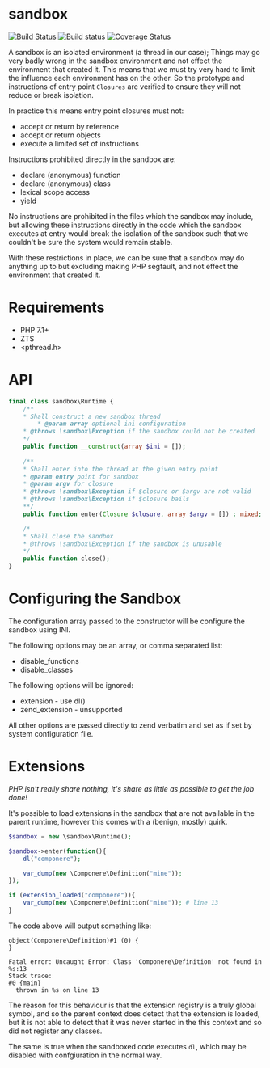 sandbox
=======

[![Build Status](https://travis-ci.org/krakjoe/sandbox.svg?branch=develop)](https://travis-ci.org/krakjoe/sandbox)
[![Build status](https://ci.appveyor.com/api/projects/status/j78jcoc3vg3ptg54?svg=true)](https://ci.appveyor.com/project/krakjoe/sandbox)
[![Coverage Status](https://coveralls.io/repos/github/krakjoe/sandbox/badge.svg?branch=develop)](https://coveralls.io/github/krakjoe/sandbox)

A sandbox is an isolated environment (a thread in our case); Things may go very badly wrong in the sandbox environment and not effect the environment that created it. This means that we must try very hard to limit the influence each environment has on the other. So the prototype and instructions of entry point ```Closures``` are verified to ensure they will not reduce or break isolation.

In practice this means entry point closures must not:

  * accept or return by reference
  * accept or return objects
  * execute a limited set of instructions

Instructions prohibited directly in the sandbox are:

  * declare (anonymous) function
  * declare (anonymous) class
  * lexical scope access
  * yield

No instructions are prohibited in the files which the sandbox may include, but allowing these instructions directly in the code which the sandbox executes at entry would break the isolation of the sandbox such that we couldn't be sure the system would remain stable.

With these restrictions in place, we can be sure that a sandbox may do anything up to but excluding making PHP segfault, and not effect the environment that created it.

Requirements
============

  * PHP 7.1+
  * ZTS
  * <pthread.h>

API
===

```php
final class sandbox\Runtime {
	/**
	* Shall construct a new sandbox thread
        * @param array optional ini configuration
	* @throws \sandbox\Exception if the sandbox could not be created
	*/
	public function __construct(array $ini = []);
	
	/**
	* Shall enter into the thread at the given entry point
	* @param entry point for sandbox
	* @param argv for closure
	* @throws \sandbox\Exception if $closure or $argv are not valid
	* @throws \sandbox\Exception if $closure bails
	**/
	public function enter(Closure $closure, array $argv = []) : mixed;

	/*
	* Shall close the sandbox
	* @throws \sandbox\Exception if the sandbox is unusable
	*/
	public function close();
}
```

Configuring the Sandbox
=======================

The configuration array passed to the constructor will be configure the sandbox using INI.

The following options may be an array, or comma separated list:

  * disable_functions
  * disable_classes

The following options will be ignored:

  * extension - use dl()
  * zend_extension - unsupported

All other options are passed directly to zend verbatim and set as if set by system configuration file.

Extensions
==========
*PHP isn't really share nothing, it's share as little as possible to get the job done!*

It's possible to load extensions in the sandbox that are not available in the parent runtime, however this comes with a (benign, mostly) quirk.

```php
$sandbox = new \sandbox\Runtime();

$sandbox->enter(function(){
	dl("componere");

	var_dump(new \Componere\Definition("mine"));
});

if (extension_loaded("componere")){
	var_dump(new \Componere\Definition("mine")); # line 13
}
```

The code above will output something like:

```
object(Componere\Definition)#1 (0) {
}

Fatal error: Uncaught Error: Class 'Componere\Definition' not found in %s:13
Stack trace:
#0 {main}
  thrown in %s on line 13
```

The reason for this behaviour is that the extension registry is a truly global symbol, and so the parent context does detect that the extension is loaded, but it is not able to detect that it was never started in the this context and so did not register any classes.

The same is true when the sandboxed code executes ```dl```, which may be disabled with confgiuration in the normal way.
